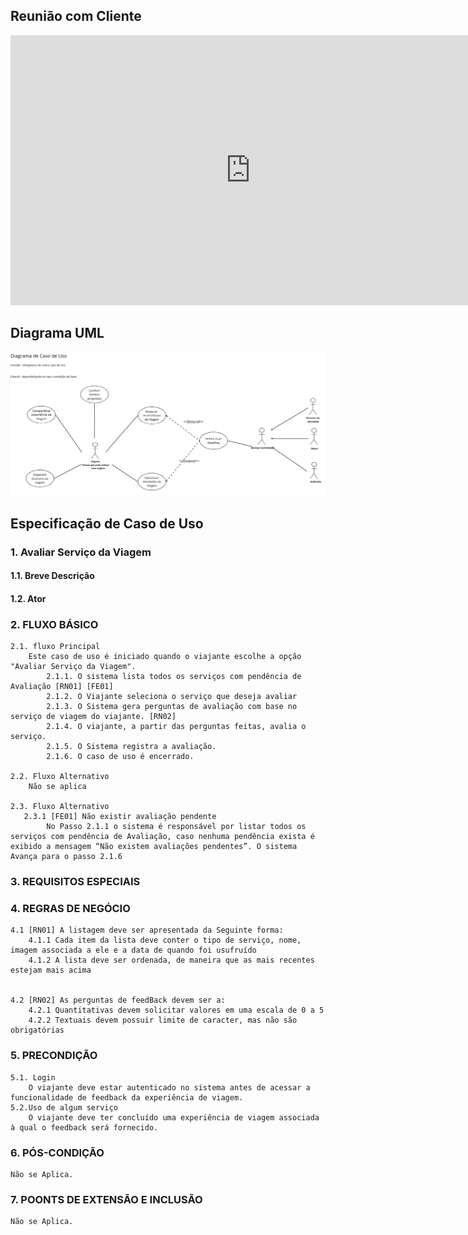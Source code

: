 ## Reunião com Cliente
<iframe width="768" height="432" src="https://www.youtube.com/watch?v=vuhkUjsRhJo" frameborder="0" scrolling="no" allow="fullscreen; clipboard-read; clipboard-write" allowfullscreen></iframe>


## Diagrama UML  

![Alt text](./assets/diagramaUML.png)

## Especificação de Caso de Uso

### 1. Avaliar Serviço da Viagem
#### 1.1. Breve Descrição	
#### 1.2. Ator    

### 2.	FLUXO BÁSICO	
    2.1. fluxo Principal	
        Este caso de uso é iniciado quando o viajante escolhe a opção "Avaliar Serviço da Viagem".
            2.1.1. O sistema lista todos os serviços com pendência de Avaliação [RN01] [FE01]	
            2.1.2. O Viajante seleciona o serviço que deseja avaliar 
            2.1.3. O Sistema gera perguntas de avaliação com base no serviço de viagem do viajante. [RN02] 	
            2.1.4. O viajante, a partir das perguntas feitas, avalia o serviço.	
            2.1.5. O Sistema registra a avaliação.	
            2.1.6. O caso de uso é encerrado.	

    2.2. Fluxo Alternativo
        Não se aplica

    2.3. Fluxo Alternativo
       2.3.1 [FE01] Não existir avaliação pendente
            No Passo 2.1.1 o sistema é responsável por listar todos os serviços com pendência de Avaliação, caso nenhuma pendência exista é exibido a mensagem “Não existem avaliações pendentes”. O sistema Avança para o passo 2.1.6

### 3.	REQUISITOS ESPECIAIS

### 4.	REGRAS DE NEGÓCIO
    4.1 [RN01] A listagem deve ser apresentada da Seguinte forma:
        4.1.1 Cada item da lista deve conter o tipo de serviço, nome, imagem associada a ele e a data de quando foi usufruído
        4.1.2 A lista deve ser ordenada, de maneira que as mais recentes estejam mais acima 


    4.2 [RN02] As perguntas de feedBack devem ser a:
        4.2.1 Quantitativas devem solicitar valores em uma escala de 0 a 5
        4.2.2 Textuais devem possuir limite de caracter, mas não são obrigatórias

### 5.	PRECONDIÇÃO
    5.1. Login
        O viajante deve estar autenticado no sistema antes de acessar a funcionalidade de feedback da experiência de viagem.
    5.2.Uso de algum serviço
        O viajante deve ter concluído uma experiência de viagem associada à qual o feedback será fornecido.

### 6.	PÓS-CONDIÇÃO
    Não se Aplica.
### 7. POONTS DE EXTENSÃO E INCLUSÃO
    Não se Aplica.



